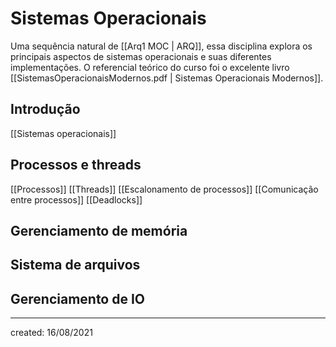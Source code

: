 # Sistemas Operacionais
Uma sequência natural de [[Arq1 MOC | ARQ]], essa disciplina explora os principais aspectos de sistemas operacionais e suas diferentes implementações.
O referencial teórico do curso foi o excelente livro [[SistemasOperacionaisModernos.pdf | Sistemas Operacionais Modernos]].

## Introdução
[[Sistemas operacionais]]

## Processos e threads
[[Processos]]
[[Threads]]
[[Escalonamento de processos]]
[[Comunicação entre processos]]
[[Deadlocks]]

## Gerenciamento de memória

## Sistema de arquivos

## Gerenciamento de IO

---

created: 16/08/2021
